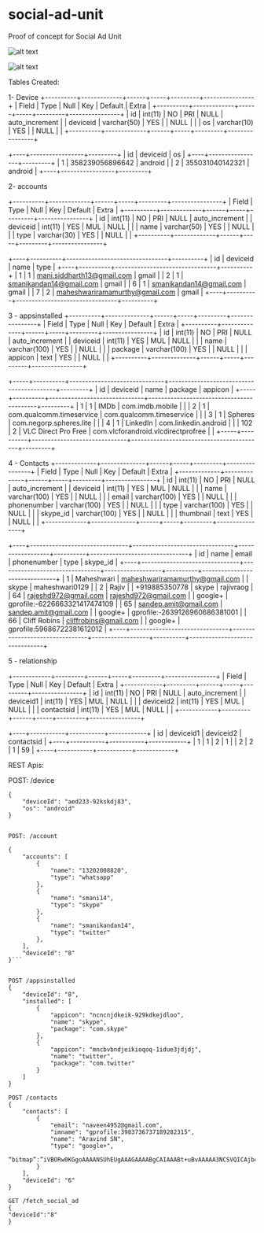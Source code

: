 social-ad-unit
==============

Proof of concept for Social Ad Unit



![alt text](https://github.com/smanikandan14/social-ad-unit/blob/master/Snapshot1.png "")


![alt text](https://github.com/smanikandan14/social-ad-unit/blob/master/Snapshot2.png "")

Tables Created:

1- Device
+----------+-------------+------+-----+---------+----------------+
| Field    | Type        | Null | Key | Default | Extra          |
+----------+-------------+------+-----+---------+----------------+
| id       | int(11)     | NO   | PRI | NULL    | auto_increment |
| deviceid | varchar(50) | YES  |     | NULL    |                |
| os       | varchar(10) | YES  |     | NULL    |                |
+----------+-------------+------+-----+---------+----------------+

+----+-----------------+---------+
| id | deviceid        | os      |
+----+-----------------+---------+
|  1 | 358239056896642 | android |
|  2 | 355031040142321 | android |
+----+-----------------+---------+

2- accounts

+----------+-------------+------+-----+---------+----------------+
| Field    | Type        | Null | Key | Default | Extra          |
+----------+-------------+------+-----+---------+----------------+
| id       | int(11)     | NO   | PRI | NULL    | auto_increment |
| deviceid | int(11)     | YES  | MUL | NULL    |                |
| name     | varchar(50) | YES  |     | NULL    |                |
| type     | varchar(30) | YES  |     | NULL    |                |
+----------+-------------+------+-----+---------+----------------+

+----+----------+--------------------------------+----------+
| id | deviceid | name                           | type     |
+----+----------+--------------------------------+----------+
|  1 |        1 | mani.siddharth13@gmail.com     | gmail    |
|  2 |        1 | smanikandan14@gmail.com        | gmail    |
|  6 |        1 | smanikandan14@gmail.com        | gmail    |
|  7 |        2 | maheshwariramamurthy@gmail.com | gmail    |
+----+----------+--------------------------------+----------+


3 - appsinstalled
+----------+--------------+------+-----+---------+----------------+
| Field    | Type         | Null | Key | Default | Extra          |
+----------+--------------+------+-----+---------+----------------+
| id       | int(11)      | NO   | PRI | NULL    | auto_increment |
| deviceid | int(11)      | YES  | MUL | NULL    |                |
| name     | varchar(100) | YES  |     | NULL    |                |
| package  | varchar(100) | YES  |     | NULL    |                |
| appicon  | text         | YES  |     | NULL    |                |
+----------+--------------+------+-----+---------+----------------+

+-----+----------+------------------------------+------------------------------------------+---------+
| id  | deviceid | name                         | package                                  | appicon |
+-----+----------+------------------------------+------------------------------------------+---------+
|   1 |        1 | IMDb                         | com.imdb.mobile                          |         |
|   2 |        1 | com.qualcomm.timeservice     | com.qualcomm.timeservice                 |         |
|   3 |        1 | Spheres                      | com.negorp.spheres.lite                  |         |
|   4 |        1 | LinkedIn                     | com.linkedin.android                     |         |
| 102 |        2 | VLC Direct Pro Free          | com.vlcforandroid.vlcdirectprofree       |         |
+-----+----------+------------------------------+------------------------------------------+---------+

4 - Contacts
+-------------+--------------+------+-----+---------+----------------+
| Field       | Type         | Null | Key | Default | Extra          |
+-------------+--------------+------+-----+---------+----------------+
| id          | int(11)      | NO   | PRI | NULL    | auto_increment |
| deviceid    | int(11)      | YES  | MUL | NULL    |                |
| name        | varchar(100) | YES  |     | NULL    |                |
| email       | varchar(100) | YES  |     | NULL    |                |
| phonenumber | varchar(100) | YES  |     | NULL    |                |
| type        | varchar(100) | YES  |     | NULL    |                |
| skype_id    | varchar(100) | YES  |     | NULL    |                |
| thumbnail   | text         | YES  |     | NULL    |                |
+-------------+--------------+------+-----+---------+----------------+

+----+-------------------------------+--------------------------------+------------------+----------+-------------------------------+
| id | name                          | email                          | phonenumber      | type     | skype_id                      |
+----+-------------------------------+--------------------------------+------------------+----------+-------------------------------+
|  1 | Maheshwari                    | maheshwariramamurthy@gmail.com |                  | skype    | maheshwari0129                |
|  2 | Rajiv                         |                                | +919885350778    | skype    | rajivraog                     |
| 64 | rajeshd972@gmail.com          | rajeshd972@gmail.com           |                  | google+  | gprofile:-6226663321417474109 |
| 65 | sandep.amit@gmail.com         | sandep.amit@gmail.com          |                  | google+  | gprofile:-2639126960686381001 |
| 66 | Cliff Robins                  | cliffrobins@gmail.com          |                  | google+  | gprofile:59686722381612012    |
+----+-------------------------------+--------------------------------+------------------+----------+-------------------------------+

5 - relationship

+------------+---------+------+-----+---------+----------------+
| Field      | Type    | Null | Key | Default | Extra          |
+------------+---------+------+-----+---------+----------------+
| id         | int(11) | NO   | PRI | NULL    | auto_increment |
| deviceid1  | int(11) | YES  | MUL | NULL    |                |
| deviceid2  | int(11) | YES  | MUL | NULL    |                |
| contactsid | int(11) | YES  | MUL | NULL    |                |
+------------+---------+------+-----+---------+----------------+

+----+-----------+-----------+------------+
| id | deviceid1 | deviceid2 | contactsid |
+----+-----------+-----------+------------+
|  1 |         1 |         2 |          1 |
|  2 |         2 |         1 |         59 |
+----+-----------+-----------+------------+

REST Apis:

POST: /device
```
{
    "deviceId": "aed233-92kskdj83",
    "os": "android"
}


POST: /account

{
    "accounts": [
        {
            "name": "13202008820",
            "type": "whatsapp"
        },
        {
            "name": "smani14",
            "type": "skype"
        },
        {
            "name": "smanikandan14",
            "type": "twitter"
        },
    ],
    "deviceId": "8"
}```


POST /appsinstalled
{
    "deviceId": "8", 
    "installed": [
        {
            "appicon": "ncncnjdkeik-929kdkejdloo", 
            "name": "skype", 
            "package": "com.skype"
        }, 
        {
            "appicon": "mncbvbndjeikioqoq-1idue3jdjdj", 
            "name": "twitter", 
            "package": "com.twitter"
        }
    ]
}

POST /contacts
{
    "contacts": [
        {
            "email": "naveen4952@gmail.com",
            "imname": "gprofile:3983736737189282315",
            "name": "Aravind SN",
            "type": "google+",
            “bitmap”:”iVBORw0KGgoAAAANSUhEUgAAAGAAAABgCAIAAABt+uBvAAAAA3NCSVQICAjb4U”
        }
    ],
    "deviceId": "6"
}

GET /fetch_social_ad
{
"deviceId":"8"
}
```


